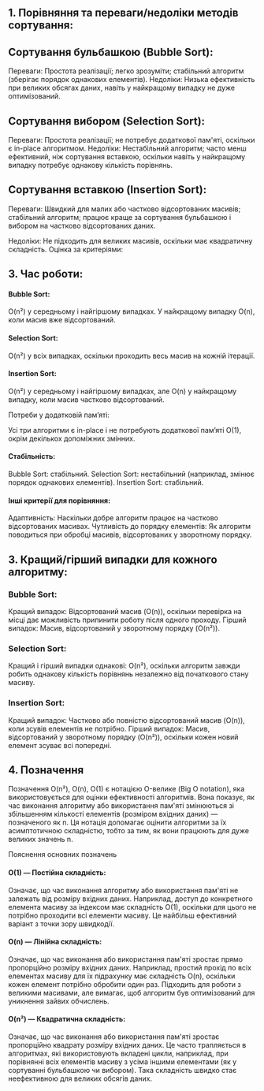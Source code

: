 ## 1. Порівняння та переваги/недоліки методів сортування:

## Сортування бульбашкою (Bubble Sort):

Переваги: Простота реалізації; легко зрозуміти; стабільний алгоритм (зберігає порядок однакових елементів).
Недоліки: Низька ефективність при великих обсягах даних, навіть у найкращому випадку не дуже оптимізований.

## Сортування вибором (Selection Sort):

Переваги: Простота реалізації; не потребує додаткової пам'яті, оскільки є in-place алгоритмом.
Недоліки: Нестабільний алгоритм; часто менш ефективний, ніж сортування вставкою, оскільки навіть у найкращому випадку потребує однакову кількість порівнянь.

## Сортування вставкою (Insertion Sort):

Переваги: Швидкий для малих або частково відсортованих масивів; стабільний алгоритм; працює краще за сортування бульбашкою і вибором на частково відсортованих даних.

Недоліки: Не підходить для великих масивів, оскільки має квадратичну складність.
Оцінка за критеріями:

## 3. Час роботи:

####  Bubble Sort:
O(n²) у середньому і найгіршому випадках. У найкращому випадку O(n), коли масив вже відсортований.
#### Selection Sort: 
O(n²) у всіх випадках, оскільки проходить весь масив на кожній ітерації.
#### Insertion Sort: 
O(n²) у середньому і найгіршому випадках, але O(n) у найкращому випадку, коли масив частково відсортований.

Потреби у додатковій пам’яті:

Усі три алгоритми є in-place і не потребують додаткової пам’яті O(1), окрім декількох допоміжних змінних.

#### Стабільність:

Bubble Sort: стабільний.
Selection Sort: нестабільний (наприклад, змінює порядок однакових елементів).
Insertion Sort: стабільний.

#### Інші критерії для порівняння:

Адаптивність: Наскільки добре алгоритм працює на частково відсортованих масивах.
Чутливість до порядку елементів: Як алгоритм поводиться при обробці масивів, відсортованих у зворотному порядку.

## 3. Кращий/гірший випадки для кожного алгоритму:

### Bubble Sort:

Кращий випадок: Відсортований масив (O(n)), оскільки перевірка на місці дає можливість припинити роботу після одного проходу.
Гірший випадок: Масив, відсортований у зворотному порядку (O(n²)).

### Selection Sort:

Кращий і гірший випадки однакові: O(n²), оскільки алгоритм завжди робить однакову кількість порівнянь незалежно від початкового стану масиву.

### Insertion Sort:

Кращий випадок: Частково або повністю відсортований масив (O(n)), коли зсувів елементів не потрібно.
Гірший випадок: Масив, відсортований у зворотному порядку (O(n²)), оскільки кожен новий елемент зсуває всі попередні.

## 4. Позначення

Позначення O(n²), O(n), O(1) є нотацією O-велике (Big O notation), яка використовується для оцінки ефективності алгоритмів. Вона показує, як час виконання алгоритму або використання пам'яті змінюються зі збільшенням кількості елементів (розміром вхідних даних) — позначеного як n. Ця нотація допомагає оцінити алгоритми за їх асимптотичною складністю, тобто за тим, як вони працюють для дуже великих значень n.

Пояснення основних позначень

#### O(1) — Постійна складність:

Означає, що час виконання алгоритму або використання пам'яті не залежать від розміру вхідних даних.
Наприклад, доступ до конкретного елемента масиву за індексом має складність O(1), оскільки для цього не потрібно проходити всі елементи масиву.
Це найбільш ефективний варіант з точки зору швидкодії.

#### O(n) — Лінійна складність:

Означає, що час виконання або використання пам'яті зростає прямо пропорційно розміру вхідних даних.
Наприклад, простий прохід по всіх елементах масиву для їх підрахунку має складність O(n), оскільки кожен елемент потрібно обробити один раз.
Підходить для роботи з великими масивами, але вимагає, щоб алгоритм був оптимізований для уникнення зайвих обчислень.

#### O(n²) — Квадратична складність:

Означає, що час виконання або використання пам'яті зростає пропорційно квадрату розміру вхідних даних.
Це часто трапляється в алгоритмах, які використовують вкладені цикли, наприклад, при порівнянні всіх елементів масиву з усіма іншими елементами (як у сортуванні бульбашкою чи вибором).
Така складність швидко стає неефективною для великих обсягів даних.